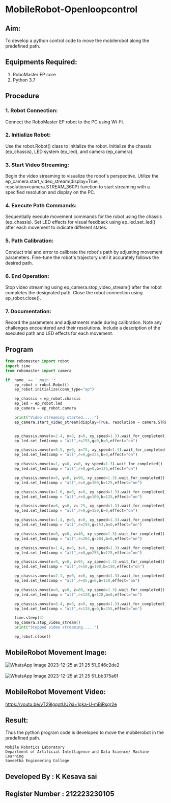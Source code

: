 # MobileRobot-Openloopcontrol
## Aim:

To develop a python control code to move the mobilerobot along the predefined path.

## Equipments Required:
1. RoboMaster EP core
2. Python 3.7

## Procedure

### 1. Robot Connection:

Connect the RoboMaster EP robot to the PC using Wi-Fi.

### 2. Initialize Robot:

Use the robot.Robot() class to initialize the robot.
Initialize the chassis (ep_chassis), LED system (ep_led), and camera (ep_camera).

### 3. Start Video Streaming:

Begin the video streaming to visualize the robot's perspective.
Utilize the ep_camera.start_video_stream(display=True, resolution=camera.STREAM_360P) function to start streaming with a specified resolution and display on the PC.
### 4. Execute Path Commands:

Sequentially execute movement commands for the robot using the chassis (ep_chassis).
Set LED effects for visual feedback using ep_led.set_led() after each movement to indicate different states.
### 5. Path Calibration:

Conduct trial and error to calibrate the robot's path by adjusting movement parameters.
Fine-tune the robot's trajectory until it accurately follows the desired path.
### 6. End Operation:

Stop video streaming using ep_camera.stop_video_stream() after the robot completes the designated path.
Close the robot connection using ep_robot.close().

### 7. Documentation:

Record the parameters and adjustments made during calibration.
Note any challenges encountered and their resolutions.
Include a description of the executed path and LED effects for each movement.

## Program
```python
from robomaster import robot
import time
from robomaster import camera

if _name_ == '_main_':
    ep_robot = robot.Robot()
    ep_robot.initialize(conn_type="ap")

    ep_chassis = ep_robot.chassis
    ep_led = ep_robot.led
    ep_camera = ep_robot.camera

    print("Video streaming started.....")
    ep_camera.start_video_stream(display=True, resolution = camera.STREAM_360P)


    ep_chassis.move(x=2.4, y=0, z=0, xy_speed=1.3).wait_for_completed()
    ep_led.set_led(comp = "all",r=255,g=0,b=0,effect="on")

    ep_chassis.move(x=0.5, y=0, z=75, xy_speed=1.3).wait_for_completed()
    ep_led.set_led(comp = "all",r=0,g=255,b=0,effect="on")

    ep_chassis.move(x=1, y=0, z=0, xy_speed=1.3).wait_for_completed()
    ep_led.set_led(comp = "all",r=0,g=0,b=125,effect="on")

    ep_chassis.move(x=0, y=0, z=90, xy_speed=1.3).wait_for_completed()
    ep_led.set_led(comp = "all",r=0,g=100,b=125,effect="on")

    ep_chassis.move(x=1.6, y=0, z=0, xy_speed=1.3).wait_for_completed()
    ep_led.set_led(comp = "all",r=0,g=100,b=125,effect="on")

    ep_chassis.move(x=0, y=0, z=-25, xy_speed=1.3).wait_for_completed()
    ep_led.set_led(comp = "all",r=0,g=150,b=0,effect="on")

    ep_chassis.move(x=1.4, y=0, z=0, xy_speed=1.3).wait_for_completed()
    ep_led.set_led(comp = "all",r=255,g=153,b=0,effect="on")

    ep_chassis.move(x=0, y=0, z=40, xy_speed=1.3).wait_for_completed()
    ep_led.set_led(comp = "all",r=204,g=204,b=0,effect="on")

    ep_chassis.move(x=1.4, y=0, z=0, xy_speed=1.3).wait_for_completed()
    ep_led.set_led(comp = "all",r=0,g=255,b=125,effect="on")

    ep_chassis.move(x=0, y=0, z=95, xy_speed=1.3).wait_for_completed()
    ep_led.set_led(comp = "all",r=50,g=100,b=150,effect="on")

    ep_chassis.move(x=2.1, y=0, z=0, xy_speed=1.3).wait_for_completed()
    ep_led.set_led(comp = "all",r=85,g=0,b=120,effect="on")

    ep_chassis.move(x=0, y=0, z=80, xy_speed=1.3).wait_for_completed()
    ep_led.set_led(comp = "all",r=128,g=128,b=0,effect="on")

    ep_chassis.move(x=0.4, y=0, z=0, xy_speed=1.3).wait_for_completed()
    ep_led.set_led(comp = "all",r=128,g=0,b=255,effect="on")

    time.sleep(4)
    ep_camera.stop_video_stream()
    print("Stopped video streaming.....")

    ep_robot.close()
```

## MobileRobot Movement Image:
![WhatsApp Image 2023-12-25 at 21 25 51_046c2de2](https://github.com/Kesavasai20/mobilerobot-openloopcontrol/assets/138849303/1a8a271e-14c6-487d-926e-0610f39ce59f)
<br/>
<br/>
![WhatsApp Image 2023-12-25 at 21 25 51_bb375a6f](https://github.com/Kesavasai20/mobilerobot-openloopcontrol/assets/138849303/acc2a6db-3c99-41ff-88d2-a3bb0c53fbb0)

## MobileRobot Movement Video:

https://youtu.be/yT29lgqotUU?si=1gka-U-mBiRsgr2e
## Result:
Thus the python program code is developed to move the mobilerobot in the predefined path.

```
Mobile Robotics Laboratory
Department of Artificial Intelligence and Data Science/ Machine Learning
Saveetha Engineering College
```
## Developed By : K Kesava sai
## Register Number : 212223230105
